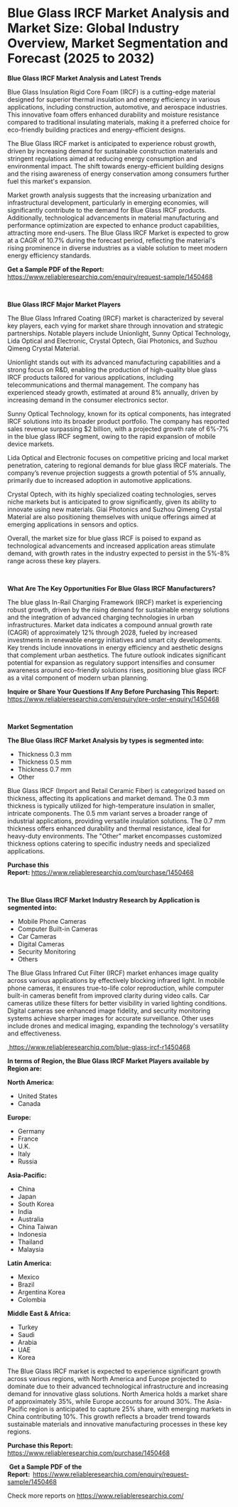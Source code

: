 <p><h1>Blue Glass IRCF Market Analysis and Market Size: Global Industry Overview, Market Segmentation and Forecast (2025 to 2032)</h1></p><p><strong>Blue Glass IRCF Market Analysis and Latest Trends</strong></p>
<p><p>Blue Glass Insulation Rigid Core Foam (IRCF) is a cutting-edge material designed for superior thermal insulation and energy efficiency in various applications, including construction, automotive, and aerospace industries. This innovative foam offers enhanced durability and moisture resistance compared to traditional insulating materials, making it a preferred choice for eco-friendly building practices and energy-efficient designs.</p><p>The Blue Glass IRCF market is anticipated to experience robust growth, driven by increasing demand for sustainable construction materials and stringent regulations aimed at reducing energy consumption and environmental impact. The shift towards energy-efficient building designs and the rising awareness of energy conservation among consumers further fuel this market's expansion.</p><p>Market growth analysis suggests that the increasing urbanization and infrastructural development, particularly in emerging economies, will significantly contribute to the demand for Blue Glass IRCF products. Additionally, technological advancements in material manufacturing and performance optimization are expected to enhance product capabilities, attracting more end-users. The Blue Glass IRCF Market is expected to grow at a CAGR of 10.7% during the forecast period, reflecting the material's rising prominence in diverse industries as a viable solution to meet modern energy efficiency standards.</p></p>
<p><strong>Get a Sample PDF of the Report:&nbsp;</strong> <a href="https://www.reliableresearchiq.com/enquiry/request-sample/1450468?utm_campaign=1743&utm_medium=2&utm_source=Github&utm_content=ia&utm_term=09022025&utm_id=blue-glass-ircf">https://www.reliableresearchiq.com/enquiry/request-sample/1450468</a></p>
<p>&nbsp;</p>
<p><strong>Blue Glass IRCF Major Market Players</strong></p>
<p><p>The Blue Glass Infrared Coating (IRCF) market is characterized by several key players, each vying for market share through innovation and strategic partnerships. Notable players include Unionlight, Sunny Optical Technology, Lida Optical and Electronic, Crystal Optech, Giai Photonics, and Suzhou Qimeng Crystal Material.</p><p>Unionlight stands out with its advanced manufacturing capabilities and a strong focus on R&D, enabling the production of high-quality blue glass IRCF products tailored for various applications, including telecommunications and thermal management. The company has experienced steady growth, estimated at around 8% annually, driven by increasing demand in the consumer electronics sector.</p><p>Sunny Optical Technology, known for its optical components, has integrated IRCF solutions into its broader product portfolio. The company has reported sales revenue surpassing $2 billion, with a projected growth rate of 6%-7% in the blue glass IRCF segment, owing to the rapid expansion of mobile device markets.</p><p>Lida Optical and Electronic focuses on competitive pricing and local market penetration, catering to regional demands for blue glass IRCF materials. The company’s revenue projection suggests a growth potential of 5% annually, primarily due to increased adoption in automotive applications.</p><p>Crystal Optech, with its highly specialized coating technologies, serves niche markets but is anticipated to grow significantly, given its ability to innovate using new materials. Giai Photonics and Suzhou Qimeng Crystal Material are also positioning themselves with unique offerings aimed at emerging applications in sensors and optics.</p><p>Overall, the market size for blue glass IRCF is poised to expand as technological advancements and increased application areas stimulate demand, with growth rates in the industry expected to persist in the 5%-8% range across these key players.</p></p>
<p>&nbsp;</p>
<p><strong>What Are The Key Opportunities For Blue Glass IRCF Manufacturers?</strong></p>
<p><p>The blue glass In-Rail Charging Framework (IRCF) market is experiencing robust growth, driven by the rising demand for sustainable energy solutions and the integration of advanced charging technologies in urban infrastructures. Market data indicates a compound annual growth rate (CAGR) of approximately 12% through 2028, fueled by increased investments in renewable energy initiatives and smart city developments. Key trends include innovations in energy efficiency and aesthetic designs that complement urban aesthetics. The future outlook indicates significant potential for expansion as regulatory support intensifies and consumer awareness around eco-friendly solutions rises, positioning blue glass IRCF as a vital component of modern urban planning.</p></p>
<p><strong>Inquire or Share Your Questions If Any Before Purchasing This Report:</strong> <a href="https://www.reliableresearchiq.com/enquiry/pre-order-enquiry/1450468?utm_campaign=1743&utm_medium=2&utm_source=Github&utm_content=ia&utm_term=09022025&utm_id=blue-glass-ircf">https://www.reliableresearchiq.com/enquiry/pre-order-enquiry/1450468</a></p>
<p>&nbsp;</p>
<p><strong>Market Segmentation</strong></p>
<p><strong>The Blue Glass IRCF Market Analysis by types is segmented into:</strong></p>
<p><ul><li>Thickness 0.3 mm</li><li>Thickness 0.5 mm</li><li>Thickness 0.7 mm</li><li>Other</li></ul></p>
<p><p>Blue Glass IRCF (Import and Retail Ceramic Fiber) is categorized based on thickness, affecting its applications and market demand. The 0.3 mm thickness is typically utilized for high-temperature insulation in smaller, intricate components. The 0.5 mm variant serves a broader range of industrial applications, providing versatile insulation solutions. The 0.7 mm thickness offers enhanced durability and thermal resistance, ideal for heavy-duty environments. The "Other" market encompasses customized thickness options catering to specific industry needs and specialized applications.</p></p>
<p><strong>Purchase this Report:&nbsp;</strong><a href="https://www.reliableresearchiq.com/purchase/1450468?utm_campaign=1743&utm_medium=2&utm_source=Github&utm_content=ia&utm_term=09022025&utm_id=blue-glass-ircf">https://www.reliableresearchiq.com/purchase/1450468</a></p>
<p>&nbsp;</p>
<p><strong>The Blue Glass IRCF Market Industry Research by Application is segmented into:</strong></p>
<p><ul><li>Mobile Phone Cameras</li><li>Computer Built-in Cameras</li><li>Car Cameras</li><li>Digital Cameras</li><li>Security Monitoring</li><li>Others</li></ul></p>
<p><p>The Blue Glass Infrared Cut Filter (IRCF) market enhances image quality across various applications by effectively blocking infrared light. In mobile phone cameras, it ensures true-to-life color reproduction, while computer built-in cameras benefit from improved clarity during video calls. Car cameras utilize these filters for better visibility in varied lighting conditions. Digital cameras see enhanced image fidelity, and security monitoring systems achieve sharper images for accurate surveillance. Other uses include drones and medical imaging, expanding the technology's versatility and effectiveness.</p></p>
<p><a href="https://www.reliableresearchiq.com/blue-glass-ircf-r1450468?utm_campaign=1743&utm_medium=2&utm_source=Github&utm_content=ia&utm_term=09022025&utm_id=blue-glass-ircf">&nbsp;https://www.reliableresearchiq.com/blue-glass-ircf-r1450468</a></p>
<p><strong>In terms of Region, the Blue Glass IRCF Market Players available by Region are:</strong></p>
<p>
    <p> <strong> North America: </strong>
        <ul>
            <li>United States</li>
            <li>Canada</li>
        </ul>
        </p> 
    <p> <strong> Europe: </strong>
        <ul>
            <li>Germany</li>
            <li>France</li>
            <li>U.K.</li>
            <li>Italy</li>
            <li>Russia</li>
        </ul>
        </p> 
    <p> <strong> Asia-Pacific: </strong>
        <ul>
            <li>China</li>
            <li>Japan</li>
            <li>South Korea</li>
            <li>India</li>
            <li>Australia</li>
            <li>China Taiwan</li>
            <li>Indonesia</li>
            <li>Thailand</li>
            <li>Malaysia</li>
        </ul>
        </p> 
    <p> <strong> Latin America: </strong>
        <ul>
            <li>Mexico</li>
            <li>Brazil</li>
            <li>Argentina Korea</li>
            <li>Colombia</li>
        </ul>
        </p> 
    <p> <strong> Middle East & Africa: </strong>
        <ul>
            <li>Turkey</li>
            <li>Saudi</li>
            <li>Arabia</li>
            <li>UAE</li>
            <li>Korea</li>
        </ul>
    </p>
    </p>
<p><p>The Blue Glass IRCF market is expected to experience significant growth across various regions, with North America and Europe projected to dominate due to their advanced technological infrastructure and increasing demand for innovative glass solutions. North America holds a market share of approximately 35%, while Europe accounts for around 30%. The Asia-Pacific region is anticipated to capture 25% share, with emerging markets in China contributing 10%. This growth reflects a broader trend towards sustainable materials and innovative manufacturing processes in these key regions.</p></p>
<p><strong>Purchase this Report: </strong><a href="https://www.reliableresearchiq.com/purchase/1450468?utm_campaign=1743&utm_medium=2&utm_source=Github&utm_content=ia&utm_term=09022025&utm_id=blue-glass-ircf">https://www.reliableresearchiq.com/purchase/1450468</a></p>
<p>&nbsp;<strong>Get a Sample PDF of the Report:&nbsp;&nbsp;</strong><a href="https://www.reliableresearchiq.com/enquiry/request-sample/1450468?utm_campaign=1743&utm_medium=2&utm_source=Github&utm_content=ia&utm_term=09022025&utm_id=blue-glass-ircf">https://www.reliableresearchiq.com/enquiry/request-sample/1450468</a></p>
<p><strong></strong></p>
<p>Check more reports on <a href="https://www.reliableresearchiq.com/?utm_campaign=1743&utm_medium=2&utm_source=Github&utm_content=ia&utm_term=09022025&utm_id=blue-glass-ircf">https://www.reliableresearchiq.com/</a></p>